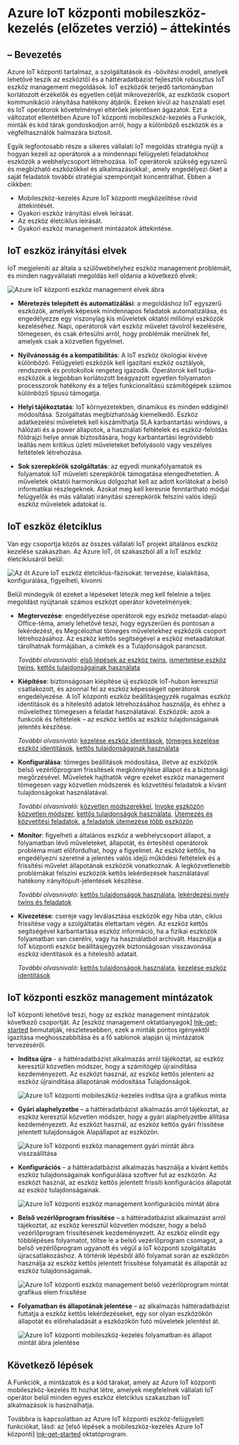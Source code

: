 <properties
 pageTitle="IoT központi eszköz kezelése – áttekintés |} Microsoft Azure"
 description="Ez a cikk áttekintést nyújt az Azure IoT központi a mobileszköz-kezelés: vállalati eszköz életciklusra, indítsa újra a rendszert, gyár alaphelyzetbe állítása, belső vezérlőprogram frissítését, konfigurációs, eszköz twins, lekérdezések, feladatok"
 services="iot-hub"
 documentationCenter=""
 authors="bzurcher"
 manager="timlt"
 editor=""/>

<tags
 ms.service="iot-hub"
 ms.devlang="na"
 ms.topic="get-started-article"
 ms.tgt_pltfrm="na"
 ms.workload="na"
 ms.date="10/03/2016"
 ms.author="bzurcher"/>

# <a name="overview-of-azure-iot-hub-device-management-preview"></a>Azure IoT központi mobileszköz-kezelés (előzetes verzió) – áttekintés

## <a name="introduction"></a>– Bevezetés

Azure IoT központi tartalmaz, a szolgáltatások és -bővítési modell, amelyek lehetővé teszik az eszköztől és a háttéradatbázist fejlesztők robusztus IoT eszköz management megoldások. IoT eszközök terjedő tartományban korlátozott érzékelők és egyetlen célját mikrovezérlők, az eszközök csoport kommunikáció irányítása hatékony átjárók.  Ezeken kívül az használati eset és IoT operátorok követelményei eltérőek jelentősen ágazatok.  Ezt a változatot ellentétben Azure IoT központi mobileszköz-kezelés a Funkciók, minták és kód tárak gondoskodjon arról, hogy a különböző eszközök és a végfelhasználók halmazára biztosít.

Egyik legfontosabb része a sikeres vállalati IoT megoldás stratégia nyújt a hogyan kezeli az operátorok a a mindennapi felügyeleti feladatokhoz eszközök a webhelycsoport létrehozása. IoT operátorok szükség egyszerű és megbízható eszközökkel és alkalmazásokkal:, amely engedélyezi őket a saját feladatok további stratégiai szempontjait koncentrálhat. Ebben a cikkben:

- Mobileszköz-kezelés Azure IoT központi megközelítése rövid áttekintését.
- Gyakori eszköz irányítási elvek leírását.
- Az eszköz életciklus leírását.
- Gyakori eszköz management mintázatok áttekintése.

## <a name="iot-device-management-principles"></a>IoT eszköz irányítási elvek

IoT megjeleníti az általa a szülőwebhelyhez eszköz management problémáit, és minden nagyvállalati megoldás kell oldania a következő elvek:

![Azure IoT központi eszköz management elvek ábra][img-dm_principles]

- **Méretezés telepített és automatizálási**: a megoldáshoz IoT egyszerű eszközök, amelyek képesek mindennapos feladatok automatizálása, és engedélyezze egy viszonylag kis műveletek oktatói milliónyi eszközök kezeléséhez. Napi, operátorok várt eszköz művelet távolról kezelésére, tömegesen, és csak értesülni arról, hogy problémák merülnek fel, amelyek csak a közvetlen figyelmet.

- **Nyilvánosság és a kompatibilitás**: A IoT eszköz ökológiai kivéve különböző. Felügyeleti eszközök kell igazítani eszköz osztályok, rendszerek és protokollok rengeteg igazodik. Operátorok kell tudja-eszközök a legjobban korlátozott beágyazott egyetlen folyamaton processzorok hatékony és a teljes funkcionalitású számítógépek számos különböző típusú támogatja.

- **Helyi tájékoztatás**: IoT környezetekben, dinamikus és minden eddiginél módosítása. Szolgáltatás megbízhatóság kiemelkedő. Eszköz adatkezelési műveletek kell kiszámíthatja SLA karbantartási windows, a hálózati és a power állapotok, a használati feltételek és eszköz-feloldás földrajzi helye annak biztosítására, hogy karbantartási legrövidebb leállás nem kritikus üzleti műveleteket befolyásoló vagy veszélyes feltételek létrehozása.

- **Sok szerepkörök szolgáltatás**: az egyedi munkafolyamatok és folyamatok IoT műveleti szerepkörök támogatása elengedhetetlen. A műveletek oktatói harmonikus dolgozhat kell az adott korlátokat a belső informatikai részlegeknek.  Azokat meg kell keresnie fenntartható módjai felügyelők és más vállalati irányítási szerepkörök felszíni valós idejű eszköz műveletek adatokat is.

## <a name="iot-device-lifecycle"></a>IoT eszköz életciklus

Van egy csoportja közös az összes vállalati IoT projekt általános eszköz kezelése szakaszban. Az Azure IoT, öt szakaszból áll a IoT eszköz életciklusáról belül:

![Az öt Azure IoT eszköz életciklus-fázisokat: tervezése, kialakítása, konfigurálása, figyelheti, kivonni][img-device_lifecycle]

Belül mindegyik öt ezeket a lépéseket létezik meg kell felelnie a teljes megoldást nyújtanak számos eszközt operátor követelmények:

- **Megtervezése**: engedélyezése operátorok egy eszköz metaadat-alapú Office-téma, amely lehetővé teszi, hogy egyszerűen és pontosan a lekérdezést, és Megcélozhat tömeges műveletekhez eszközök csoport létrehozásához. Az eszköz kettős segítségével a eszköz metaadatokat tárolhatnak formájában, a címkék és a Tulajdonságok parancsot.

    *További olvasnivaló*: [első lépések az eszköz twins][lnk-twins-getstarted], [ismertetése eszköz twins][lnk-twins-devguide], [kettős tulajdonságainak használata][lnk-twin-properties]

- **Kiépítése**: biztonságosan kiépítése új eszközök IoT-hubon keresztül csatlakozott, és azonnal fel az eszköz képességeit operátorok engedélyezése.  A IoT központi eszköz beállításjegyzék rugalmas eszköz identitások és a hitelesítő adatok létrehozásához használja, és ehhez a művelethez tömegesen a feladat használatával. Eszközök: azok a funkciók és feltételek – az eszköz kettős az eszköz tulajdonságainak jelentés készítése.

    *További olvasnivaló*: [kezelése eszköz identitások][lnk-identity-registry], [tömeges kezelése eszköz identitások][lnk-bulk-identity], [kettős tulajdonságainak használata][lnk-twin-properties]

- **Konfigurálása**: tömeges beállítások módosítása, illetve az eszközök belső vezérlőprogram frissítések megkönnyítése állapot és a biztonsági megőrzésével. Műveletek hajthatók végre ezeket eszköz management tömegesen vagy közvetlen módszerek és közvetítési feladatok a kívánt tulajdonságokat használatával.

    *További olvasnivaló*: [közvetlen módszerekkel][lnk-c2d-methods], [Invoke eszközön közvetlen módszer][lnk-methods-devguide], [kettős tulajdonságok használata][lnk-twin-properties], [Ütemezés és közvetítési feladatok][lnk-jobs], [a feladatok ütemezése több eszközön][lnk-jobs-devguide]

- **Monitor**: figyelheti a általános eszköz a webhelycsoport állapot, a folyamatban lévő műveleteket, állapotát, és értesítést operátorok probléma miatt előfordulhat, hogy a figyelmet.  Az eszköz kettős, ha engedélyezni szeretné a jelentés valós idejű működési feltételek és a frissítési művelet állapotának eszközök vonatkoznak. A legközvetlenebb problémákat felszíni eszközök kettős lekérdezések használatával hatékony irányítópult-jelentések készítése.

    *További olvasnivaló*: [kettős tulajdonságok használata][lnk-twin-properties], [lekérdezési nyelv twins és feladatok][lnk-query-language]

- **Kivezetése**: cseréje vagy leválasztása eszközök egy hiba után, ciklus frissítése vagy a szolgáltatás élettartam végén.  Az eszköz kettős segítségével karbantartása eszköz információ, ha a fizikai eszközök folyamatban van cserélni, vagy ha használatból archivált. Használja a IoT központi eszköz beállításjegyzék biztonságosan visszavonása eszköz identitások és a hitelesítő adatait.

    *További olvasnivaló*: [kettős tulajdonságok használata][lnk-twin-properties], [kezelése eszköz identitások][lnk-identity-registry]

## <a name="iot-hub-device-management-patterns"></a>IoT központi eszköz management mintázatok

IoT központi lehetővé teszi, hogy az eszköz management mintázatok következő csoportját.  Az [eszköz management oktatóanyagok] [ lnk-get-started] bemutatják, részletesebben, ezek a minták pontos igényektől igazítása meghosszabbítása és a fő sablonok alapján új mintázatok tervezéséről.

- **Indítsa újra** - a háttéradatbázist alkalmazás arról tájékoztat, az eszköz keresztül közvetlen módszer, hogy a számítógép újraindítása kezdeményezett.  Az eszközt használ, az eszköz kettős jelenteni az eszköz újraindítása állapotának módosítása Tulajdonságok.

    ![Azure IoT központi mobileszköz-kezelés indítsa újra a grafikus minta][img-reboot_pattern]

- **Gyári alaphelyzetbe** – a háttéradatbázist alkalmazás arról tájékoztat, az eszköz keresztül közvetlen módszer, hogy a gyári alaphelyzetbe állítása kezdeményezett.  Az eszközt használ, az eszköz kettős gyári frissítése jelentett tulajdonságok Alapállapot az eszközön.

    ![Azure IoT központi eszköz management gyári mintát ábra visszaállítása][img-facreset_pattern]

- **Konfigurációs** – a háttéradatbázist alkalmazás használja a kívánt kettős eszköz tulajdonságainak konfigurálása szoftver fut az eszközön.  Az eszközt használ, az eszköz kettős jelentett frissíti konfigurációs állapotát az eszköz tulajdonságainak.

    ![Azure IoT központi eszköz management konfigurációs mintát ábra][img-config_pattern]

- **Belső vezérlőprogram frissítése** – a háttéradatbázist alkalmazást arról tájékoztat, az eszköz keresztül közvetlen módszer, hogy a belső vezérlőprogram frissítésének kezdeményezett.  Az eszköz elindít egy többlépéses folyamatot, töltse le a belső vezérlőprogram csomagot, a belső vezérlőprogram ugyanott és végül a IoT központi szolgáltatás újracsatlakozáshoz.  A történik lépésből álló folyamat során az eszközön használja az eszköz kettős jelentett frissítése folyamatát és állapotát az eszköz tulajdonságainak.

    ![Azure IoT központi eszköz management belső vezérlőprogram mintát grafikus elem frissítése][img-fwupdate_pattern]

- **Folyamatban és állapotának jelentése** – az alkalmazás háttéradatbázist futtatja a eszköz kettős lekérdezéseket, egy sor olyan eszközökön állapotát és előrehaladását a eszközökön futó műveletek jelentést át.

    ![Azure IoT központi mobileszköz-kezelés folyamatban és állapot mintát ábra jelentése][img-report_progress_pattern]

## <a name="next-steps"></a>Következő lépések

A Funkciók, a mintázatok és a kód tárakat, amely az Azure IoT központi mobileszköz-kezelés Itt hozhat létre, amelyek megfelelnek vállalati IoT operátor belül minden egyes eszköz életciklus szakaszban IoT alkalmazások is használhatja.

Továbbra is kapcsolatban az Azure IoT központi eszköz-felügyeleti funkciókat, lásd: az [első lépések a mobileszköz-kezelés Azure IoT központi] [ lnk-get-started] oktatóprogram.

<!-- Images and links -->
[img-dm_principles]: media/iot-hub-device-management-overview/image4.png
[img-device_lifecycle]: media/iot-hub-device-management-overview/image5.png
[img-config_pattern]: media/iot-hub-device-management-overview/configuration-pattern.png
[img-facreset_pattern]: media/iot-hub-device-management-overview/facreset-pattern.png
[img-fwupdate_pattern]: media/iot-hub-device-management-overview/fwupdate-pattern.png
[img-reboot_pattern]: media/iot-hub-device-management-overview/reboot-pattern.png
[img-report_progress_pattern]: media/iot-hub-device-management-overview/report-progress-pattern.png

[lnk-twins-devguide]: iot-hub-devguide-device-twins.md
[lnk-get-started]: iot-hub-device-management-get-started.md
[lnk-twins-getstarted]: iot-hub-node-node-twin-getstarted.md
[lnk-twin-properties]: iot-hub-node-node-twin-how-to-configure.md
[lnk-hub-getstarted]: iot-hub-csharp-csharp-getstarted.md
[lnk-identity-registry]: iot-hub-devguide-identity-registry.md
[lnk-bulk-identity]: iot-hub-bulk-identity-mgmt.md
[lnk-query-language]: iot-hub-devguide-query-language.md
[lnk-c2d-methods]: iot-hub-c2d-methods.md
[lnk-methods-devguide]: iot-hub-devguide-direct-methods.md
[lnk-jobs]: iot-hub-schedule-jobs.md
[lnk-jobs-devguide]: iot-hub-devguide-jobs.md